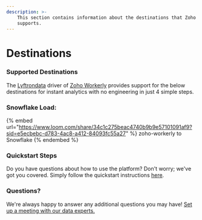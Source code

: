 ```yaml
---
description: >-
    This section contains information about the destinations that Zoho Workerly
    supports.
---
```


# Destinations

### Supported Destinations

The [Lyftrondata](https://www.lyftrondata.com/) driver of [Zoho Workerly](None) provides support for the below destinations for instant analytics with no engineering in just 4 simple steps.

### Snowflake Load:

{% embed url="https://www.loom.com/share/34c1c275beac4740b9b9e57101091af9?sid=e5ecbebc-d783-4ac8-a412-84093fc55a27" %}
zoho-workerly to Snowflake
{% endembed %}

### Quickstart Steps

Do you have questions about how to use the platform? Don't worry; we've got you covered. Simply follow the quickstart instructions [here](../../../quickstart-steps.md).

### Questions? <a href="#questions" id="questions"></a>

We're always happy to answer any additional questions you may have! [Set up a meeting with our data experts.](https://www.lyftrondata.com/book-a-meeting/)

